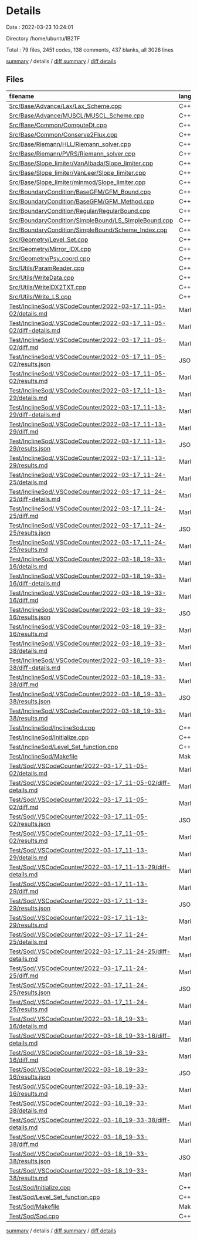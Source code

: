 # Details

Date : 2022-03-23 10:24:01

Directory /home/ubuntu/IB2TF

Total : 79 files,  2451 codes, 138 comments, 437 blanks, all 3026 lines

[summary](results.md) / details / [diff summary](diff.md) / [diff details](diff-details.md)

## Files
| filename | language | code | comment | blank | total |
| :--- | :--- | ---: | ---: | ---: | ---: |
| [Src/Base/Advance/Lax/Lax_Scheme.cpp](/Src/Base/Advance/Lax/Lax_Scheme.cpp) | C++ | 68 | 9 | 6 | 83 |
| [Src/Base/Advance/MUSCL/MUSCL_Scheme.cpp](/Src/Base/Advance/MUSCL/MUSCL_Scheme.cpp) | C++ | 112 | 0 | 7 | 119 |
| [Src/Base/Common/ComputeDt.cpp](/Src/Base/Common/ComputeDt.cpp) | C++ | 37 | 0 | 3 | 40 |
| [Src/Base/Common/Conserve2Flux.cpp](/Src/Base/Common/Conserve2Flux.cpp) | C++ | 32 | 0 | 4 | 36 |
| [Src/Base/Riemann/HLL/Riemann_solver.cpp](/Src/Base/Riemann/HLL/Riemann_solver.cpp) | C++ | 99 | 0 | 7 | 106 |
| [Src/Base/Riemann/PVRS/Riemann_solver.cpp](/Src/Base/Riemann/PVRS/Riemann_solver.cpp) | C++ | 164 | 0 | 10 | 174 |
| [Src/Base/Slope_limiter/VanAlbada/Slope_limiter.cpp](/Src/Base/Slope_limiter/VanAlbada/Slope_limiter.cpp) | C++ | 18 | 0 | 2 | 20 |
| [Src/Base/Slope_limiter/VanLeer/Slope_limiter.cpp](/Src/Base/Slope_limiter/VanLeer/Slope_limiter.cpp) | C++ | 18 | 0 | 2 | 20 |
| [Src/Base/Slope_limiter/minmod/Slope_limiter.cpp](/Src/Base/Slope_limiter/minmod/Slope_limiter.cpp) | C++ | 25 | 0 | 1 | 26 |
| [Src/BoundaryCondition/BaseGFM/GFM_Bound.cpp](/Src/BoundaryCondition/BaseGFM/GFM_Bound.cpp) | C++ | 106 | 40 | 8 | 154 |
| [Src/BoundaryCondition/BaseGFM/GFM_Method.cpp](/Src/BoundaryCondition/BaseGFM/GFM_Method.cpp) | C++ | 110 | 29 | 7 | 146 |
| [Src/BoundaryCondition/Regular/RegularBound.cpp](/Src/BoundaryCondition/Regular/RegularBound.cpp) | C++ | 52 | 13 | 5 | 70 |
| [Src/BoundaryCondition/SimpleBound/LS_SimpleBound.cpp](/Src/BoundaryCondition/SimpleBound/LS_SimpleBound.cpp) | C++ | 116 | 2 | 7 | 125 |
| [Src/BoundaryCondition/SimpleBound/Scheme_Index.cpp](/Src/BoundaryCondition/SimpleBound/Scheme_Index.cpp) | C++ | 63 | 0 | 4 | 67 |
| [Src/Geometry/Level_Set.cpp](/Src/Geometry/Level_Set.cpp) | C++ | 120 | 2 | 11 | 133 |
| [Src/Geometry/Mirror_IDX.cpp](/Src/Geometry/Mirror_IDX.cpp) | C++ | 29 | 1 | 3 | 33 |
| [Src/Geometry/Psy_coord.cpp](/Src/Geometry/Psy_coord.cpp) | C++ | 26 | 0 | 2 | 28 |
| [Src/Utils/ParamReader.cpp](/Src/Utils/ParamReader.cpp) | C++ | 67 | 2 | 9 | 78 |
| [Src/Utils/WriteData.cpp](/Src/Utils/WriteData.cpp) | C++ | 43 | 33 | 2 | 78 |
| [Src/Utils/WriteIDX2TXT.cpp](/Src/Utils/WriteIDX2TXT.cpp) | C++ | 33 | 0 | 3 | 36 |
| [Src/Utils/Write_LS.cpp](/Src/Utils/Write_LS.cpp) | C++ | 64 | 0 | 4 | 68 |
| [Test/InclineSod/.VSCodeCounter/2022-03-17_11-05-02/details.md](/Test/InclineSod/.VSCodeCounter/2022-03-17_11-05-02/details.md) | Markdown | 21 | 0 | 6 | 27 |
| [Test/InclineSod/.VSCodeCounter/2022-03-17_11-05-02/diff-details.md](/Test/InclineSod/.VSCodeCounter/2022-03-17_11-05-02/diff-details.md) | Markdown | 10 | 0 | 6 | 16 |
| [Test/InclineSod/.VSCodeCounter/2022-03-17_11-05-02/diff.md](/Test/InclineSod/.VSCodeCounter/2022-03-17_11-05-02/diff.md) | Markdown | 14 | 0 | 7 | 21 |
| [Test/InclineSod/.VSCodeCounter/2022-03-17_11-05-02/results.json](/Test/InclineSod/.VSCodeCounter/2022-03-17_11-05-02/results.json) | JSON | 1 | 0 | 0 | 1 |
| [Test/InclineSod/.VSCodeCounter/2022-03-17_11-05-02/results.md](/Test/InclineSod/.VSCodeCounter/2022-03-17_11-05-02/results.md) | Markdown | 15 | 0 | 7 | 22 |
| [Test/InclineSod/.VSCodeCounter/2022-03-17_11-13-29/details.md](/Test/InclineSod/.VSCodeCounter/2022-03-17_11-13-29/details.md) | Markdown | 21 | 0 | 6 | 27 |
| [Test/InclineSod/.VSCodeCounter/2022-03-17_11-13-29/diff-details.md](/Test/InclineSod/.VSCodeCounter/2022-03-17_11-13-29/diff-details.md) | Markdown | 11 | 0 | 6 | 17 |
| [Test/InclineSod/.VSCodeCounter/2022-03-17_11-13-29/diff.md](/Test/InclineSod/.VSCodeCounter/2022-03-17_11-13-29/diff.md) | Markdown | 14 | 0 | 7 | 21 |
| [Test/InclineSod/.VSCodeCounter/2022-03-17_11-13-29/results.json](/Test/InclineSod/.VSCodeCounter/2022-03-17_11-13-29/results.json) | JSON | 1 | 0 | 0 | 1 |
| [Test/InclineSod/.VSCodeCounter/2022-03-17_11-13-29/results.md](/Test/InclineSod/.VSCodeCounter/2022-03-17_11-13-29/results.md) | Markdown | 15 | 0 | 7 | 22 |
| [Test/InclineSod/.VSCodeCounter/2022-03-17_11-24-25/details.md](/Test/InclineSod/.VSCodeCounter/2022-03-17_11-24-25/details.md) | Markdown | 21 | 0 | 6 | 27 |
| [Test/InclineSod/.VSCodeCounter/2022-03-17_11-24-25/diff-details.md](/Test/InclineSod/.VSCodeCounter/2022-03-17_11-24-25/diff-details.md) | Markdown | 10 | 0 | 6 | 16 |
| [Test/InclineSod/.VSCodeCounter/2022-03-17_11-24-25/diff.md](/Test/InclineSod/.VSCodeCounter/2022-03-17_11-24-25/diff.md) | Markdown | 14 | 0 | 7 | 21 |
| [Test/InclineSod/.VSCodeCounter/2022-03-17_11-24-25/results.json](/Test/InclineSod/.VSCodeCounter/2022-03-17_11-24-25/results.json) | JSON | 1 | 0 | 0 | 1 |
| [Test/InclineSod/.VSCodeCounter/2022-03-17_11-24-25/results.md](/Test/InclineSod/.VSCodeCounter/2022-03-17_11-24-25/results.md) | Markdown | 15 | 0 | 7 | 22 |
| [Test/InclineSod/.VSCodeCounter/2022-03-18_19-33-16/details.md](/Test/InclineSod/.VSCodeCounter/2022-03-18_19-33-16/details.md) | Markdown | 15 | 0 | 6 | 21 |
| [Test/InclineSod/.VSCodeCounter/2022-03-18_19-33-16/diff-details.md](/Test/InclineSod/.VSCodeCounter/2022-03-18_19-33-16/diff-details.md) | Markdown | 27 | 0 | 6 | 33 |
| [Test/InclineSod/.VSCodeCounter/2022-03-18_19-33-16/diff.md](/Test/InclineSod/.VSCodeCounter/2022-03-18_19-33-16/diff.md) | Markdown | 21 | 0 | 7 | 28 |
| [Test/InclineSod/.VSCodeCounter/2022-03-18_19-33-16/results.json](/Test/InclineSod/.VSCodeCounter/2022-03-18_19-33-16/results.json) | JSON | 1 | 0 | 0 | 1 |
| [Test/InclineSod/.VSCodeCounter/2022-03-18_19-33-16/results.md](/Test/InclineSod/.VSCodeCounter/2022-03-18_19-33-16/results.md) | Markdown | 19 | 0 | 7 | 26 |
| [Test/InclineSod/.VSCodeCounter/2022-03-18_19-33-38/details.md](/Test/InclineSod/.VSCodeCounter/2022-03-18_19-33-38/details.md) | Markdown | 15 | 0 | 6 | 21 |
| [Test/InclineSod/.VSCodeCounter/2022-03-18_19-33-38/diff-details.md](/Test/InclineSod/.VSCodeCounter/2022-03-18_19-33-38/diff-details.md) | Markdown | 9 | 0 | 6 | 15 |
| [Test/InclineSod/.VSCodeCounter/2022-03-18_19-33-38/diff.md](/Test/InclineSod/.VSCodeCounter/2022-03-18_19-33-38/diff.md) | Markdown | 12 | 0 | 7 | 19 |
| [Test/InclineSod/.VSCodeCounter/2022-03-18_19-33-38/results.json](/Test/InclineSod/.VSCodeCounter/2022-03-18_19-33-38/results.json) | JSON | 1 | 0 | 0 | 1 |
| [Test/InclineSod/.VSCodeCounter/2022-03-18_19-33-38/results.md](/Test/InclineSod/.VSCodeCounter/2022-03-18_19-33-38/results.md) | Markdown | 19 | 0 | 7 | 26 |
| [Test/InclineSod/InclineSod.cpp](/Test/InclineSod/InclineSod.cpp) | C++ | 103 | 3 | 19 | 125 |
| [Test/InclineSod/Initialize.cpp](/Test/InclineSod/Initialize.cpp) | C++ | 57 | 0 | 2 | 59 |
| [Test/InclineSod/Level_Set_function.cpp](/Test/InclineSod/Level_Set_function.cpp) | C++ | 25 | 1 | 3 | 29 |
| [Test/InclineSod/Makefile](/Test/InclineSod/Makefile) | Makefile | 32 | 0 | 11 | 43 |
| [Test/Sod/.VSCodeCounter/2022-03-17_11-05-02/details.md](/Test/Sod/.VSCodeCounter/2022-03-17_11-05-02/details.md) | Markdown | 21 | 0 | 6 | 27 |
| [Test/Sod/.VSCodeCounter/2022-03-17_11-05-02/diff-details.md](/Test/Sod/.VSCodeCounter/2022-03-17_11-05-02/diff-details.md) | Markdown | 10 | 0 | 6 | 16 |
| [Test/Sod/.VSCodeCounter/2022-03-17_11-05-02/diff.md](/Test/Sod/.VSCodeCounter/2022-03-17_11-05-02/diff.md) | Markdown | 14 | 0 | 7 | 21 |
| [Test/Sod/.VSCodeCounter/2022-03-17_11-05-02/results.json](/Test/Sod/.VSCodeCounter/2022-03-17_11-05-02/results.json) | JSON | 1 | 0 | 0 | 1 |
| [Test/Sod/.VSCodeCounter/2022-03-17_11-05-02/results.md](/Test/Sod/.VSCodeCounter/2022-03-17_11-05-02/results.md) | Markdown | 15 | 0 | 7 | 22 |
| [Test/Sod/.VSCodeCounter/2022-03-17_11-13-29/details.md](/Test/Sod/.VSCodeCounter/2022-03-17_11-13-29/details.md) | Markdown | 21 | 0 | 6 | 27 |
| [Test/Sod/.VSCodeCounter/2022-03-17_11-13-29/diff-details.md](/Test/Sod/.VSCodeCounter/2022-03-17_11-13-29/diff-details.md) | Markdown | 11 | 0 | 6 | 17 |
| [Test/Sod/.VSCodeCounter/2022-03-17_11-13-29/diff.md](/Test/Sod/.VSCodeCounter/2022-03-17_11-13-29/diff.md) | Markdown | 14 | 0 | 7 | 21 |
| [Test/Sod/.VSCodeCounter/2022-03-17_11-13-29/results.json](/Test/Sod/.VSCodeCounter/2022-03-17_11-13-29/results.json) | JSON | 1 | 0 | 0 | 1 |
| [Test/Sod/.VSCodeCounter/2022-03-17_11-13-29/results.md](/Test/Sod/.VSCodeCounter/2022-03-17_11-13-29/results.md) | Markdown | 15 | 0 | 7 | 22 |
| [Test/Sod/.VSCodeCounter/2022-03-17_11-24-25/details.md](/Test/Sod/.VSCodeCounter/2022-03-17_11-24-25/details.md) | Markdown | 21 | 0 | 6 | 27 |
| [Test/Sod/.VSCodeCounter/2022-03-17_11-24-25/diff-details.md](/Test/Sod/.VSCodeCounter/2022-03-17_11-24-25/diff-details.md) | Markdown | 10 | 0 | 6 | 16 |
| [Test/Sod/.VSCodeCounter/2022-03-17_11-24-25/diff.md](/Test/Sod/.VSCodeCounter/2022-03-17_11-24-25/diff.md) | Markdown | 14 | 0 | 7 | 21 |
| [Test/Sod/.VSCodeCounter/2022-03-17_11-24-25/results.json](/Test/Sod/.VSCodeCounter/2022-03-17_11-24-25/results.json) | JSON | 1 | 0 | 0 | 1 |
| [Test/Sod/.VSCodeCounter/2022-03-17_11-24-25/results.md](/Test/Sod/.VSCodeCounter/2022-03-17_11-24-25/results.md) | Markdown | 15 | 0 | 7 | 22 |
| [Test/Sod/.VSCodeCounter/2022-03-18_19-33-16/details.md](/Test/Sod/.VSCodeCounter/2022-03-18_19-33-16/details.md) | Markdown | 15 | 0 | 6 | 21 |
| [Test/Sod/.VSCodeCounter/2022-03-18_19-33-16/diff-details.md](/Test/Sod/.VSCodeCounter/2022-03-18_19-33-16/diff-details.md) | Markdown | 27 | 0 | 6 | 33 |
| [Test/Sod/.VSCodeCounter/2022-03-18_19-33-16/diff.md](/Test/Sod/.VSCodeCounter/2022-03-18_19-33-16/diff.md) | Markdown | 21 | 0 | 7 | 28 |
| [Test/Sod/.VSCodeCounter/2022-03-18_19-33-16/results.json](/Test/Sod/.VSCodeCounter/2022-03-18_19-33-16/results.json) | JSON | 1 | 0 | 0 | 1 |
| [Test/Sod/.VSCodeCounter/2022-03-18_19-33-16/results.md](/Test/Sod/.VSCodeCounter/2022-03-18_19-33-16/results.md) | Markdown | 19 | 0 | 7 | 26 |
| [Test/Sod/.VSCodeCounter/2022-03-18_19-33-38/details.md](/Test/Sod/.VSCodeCounter/2022-03-18_19-33-38/details.md) | Markdown | 15 | 0 | 6 | 21 |
| [Test/Sod/.VSCodeCounter/2022-03-18_19-33-38/diff-details.md](/Test/Sod/.VSCodeCounter/2022-03-18_19-33-38/diff-details.md) | Markdown | 9 | 0 | 6 | 15 |
| [Test/Sod/.VSCodeCounter/2022-03-18_19-33-38/diff.md](/Test/Sod/.VSCodeCounter/2022-03-18_19-33-38/diff.md) | Markdown | 12 | 0 | 7 | 19 |
| [Test/Sod/.VSCodeCounter/2022-03-18_19-33-38/results.json](/Test/Sod/.VSCodeCounter/2022-03-18_19-33-38/results.json) | JSON | 1 | 0 | 0 | 1 |
| [Test/Sod/.VSCodeCounter/2022-03-18_19-33-38/results.md](/Test/Sod/.VSCodeCounter/2022-03-18_19-33-38/results.md) | Markdown | 19 | 0 | 7 | 26 |
| [Test/Sod/Initialize.cpp](/Test/Sod/Initialize.cpp) | C++ | 46 | 2 | 0 | 48 |
| [Test/Sod/Level_Set_function.cpp](/Test/Sod/Level_Set_function.cpp) | C++ | 9 | 0 | 4 | 13 |
| [Test/Sod/Makefile](/Test/Sod/Makefile) | Makefile | 32 | 0 | 13 | 45 |
| [Test/Sod/Sod.cpp](/Test/Sod/Sod.cpp) | C++ | 99 | 1 | 18 | 118 |

[summary](results.md) / details / [diff summary](diff.md) / [diff details](diff-details.md)